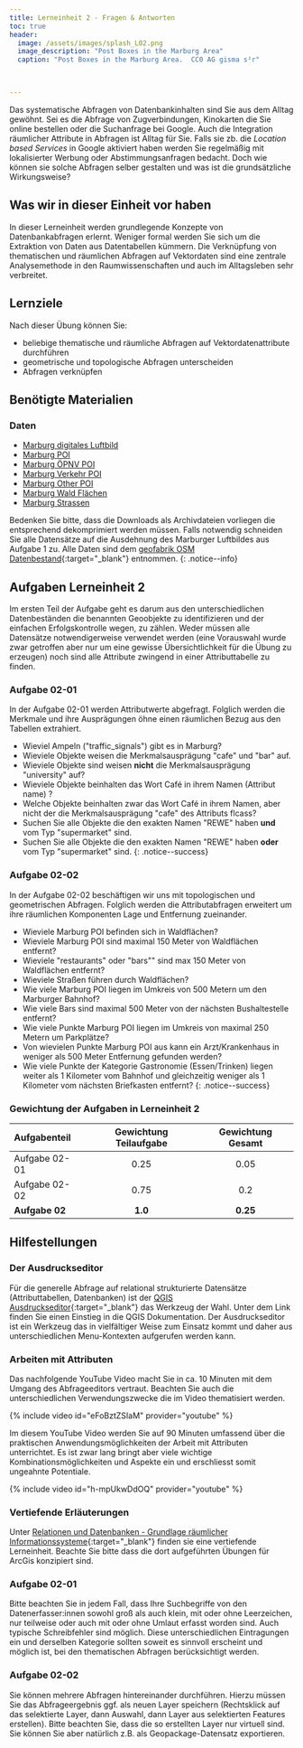 ```yaml
---
title: Lerneinheit 2 - Fragen & Antworten
toc: true
header:
  image: /assets/images/splash_L02.png
  image_description: "Post Boxes in the Marburg Area"
  caption: "Post Boxes in the Marburg Area.  CC0 AG gisma s²r"
  


---
```



Das systematische Abfragen von Datenbankinhalten sind Sie aus dem Alltag gewöhnt. Sei es die Abfrage von Zugverbindungen, Kinokarten die Sie online bestellen  oder die Suchanfrage bei Google. <!--more-->
Auch die Integration räumlicher Attribute in Abfragen ist Alltag für Sie. Falls sie zb. die *Location based Services* in Google aktiviert haben werden Sie regelmäßig mit lokalisierter Werbung oder Abstimmungsanfragen bedacht. Doch wie können sie solche Abfragen selber gestalten und was ist die grundsätzliche Wirkungsweise?

## Was wir in dieser Einheit vor haben
In dieser Lerneinheit werden grundlegende Konzepte von Datenbankabfragen erlernt. Weniger formal werden Sie sich um die Extraktion von Daten aus Datentabellen kümmern. Die Verknüpfung von thematischen und räumlichen Abfragen auf Vektordaten sind eine zentrale Analysemethode in den Raumwissenschaften und auch im Alltagsleben sehr verbreitet. 

## Lernziele 

Nach dieser Übung können Sie:

  *  beliebige thematische und räumliche Abfragen auf Vektordatenattribute durchführen 
  *  geometrische und topologische Abfragen unterscheiden
  *  Abfragen verknüpfen


## Benötigte Materialien

### Daten
  * [Marburg digitales Luftbild](https://raw.githubusercontent.com/gisma-courses/geoinfo-basis-qgis/master/docs/assets/data/marburg_RE.tif)
  * [Marburg POI](https://raw.githubusercontent.com/gisma-courses/geoinfo-basis-qgis/master/docs/assets/data/mr_pois.zip)
  * [Marburg ÖPNV  POI](https://raw.githubusercontent.com/gisma-courses/geoinfo-basis-qgis/master/docs/assets/data/mr_transport_poi.zip)
  * [Marburg Verkehr POI](https://raw.githubusercontent.com/gisma-courses/geoinfo-basis-qgis/master/docs/assets/data/mr_traffic_poi.zip)
  * [Marburg Other POI](https://raw.githubusercontent.com/gisma-courses/geoinfo-basis-qgis/master/docs/assets/data/mr_other_poi.zip)
  * [Marburg Wald Flächen](https://raw.githubusercontent.com/gisma-courses/geoinfo-basis-qgis/master/docs/assets/data/mr_nat.zip)
  * [Marburg Strassen](https://raw.githubusercontent.com/gisma-courses/geoinfo-basis-qgis/master/docs/assets/data/mr_roads.zip)

Bedenken Sie bitte, dass die Downloads als Archivdateien vorliegen die entsprechend dekomprimiert werden müssen. Falls notwendig schneiden Sie alle Datensätze auf die Ausdehnung des Marburger Luftbildes aus Aufgabe 1 zu. Alle Daten sind dem [geofabrik OSM Datenbestand](http://download.geofabrik.de/){:target="_blank"} entnommen. 
{: .notice--info}

## Aufgaben Lerneinheit 2

Im ersten Teil der Aufgabe geht es darum aus den unterschiedlichen Datenbeständen die benannten Geoobjekte zu identifizieren und der einfachen Erfolgskontrolle wegen, zu zählen. Weder müssen alle Datensätze notwendigerweise verwendet werden (eine Vorauswahl wurde zwar getroffen aber nur um eine gewisse Übersichtlichkeit für die Übung zu erzeugen) noch sind alle Attribute zwingend in einer Attributtabelle zu finden.

### Aufgabe 02-01


In der Aufgabe 02-01 werden Attributwerte abgefragt. Folglich werden die Merkmale und ihre Ausprägungen öhne einen räumlichen Bezug aus den Tabellen extrahiert.

* Wieviel Ampeln ("traffic_signals") gibt es in Marburg?
* Wieviele Objekte weisen die Merkmalsausprägung "cafe" und "bar" auf.
* Wieviele Objekte sind weisen **nicht** die Merkmalsausprägung "university" auf?
* Wieviele Objekte beinhalten das Wort Café in ihrem Namen (Attribut name) ? 
* Welche Objekte beinhalten zwar das Wort Café in ihrem Namen, aber nicht der die Merkmalsausprägung "cafe" des Attributs flcass?
* Suchen Sie alle Objekte die den exakten Namen "REWE" haben **und** vom Typ "supermarket" sind.
* Suchen Sie alle Objekte die den exakten Namen "REWE" haben **oder** vom Typ "supermarket" sind.
{: .notice--success}


### Aufgabe 02-02


In der Aufgabe 02-02 beschäftigen wir uns mit topologischen und geometrischen Abfragen. Folglich werden die Attributabfragen erweitert um ihre räumlichen Komponenten Lage und Entfernung zueinander.

  - Wieviele Marburg POI befinden sich in Waldflächen?
  - Wieviele Marburg POI sind maximal 150 Meter von Waldflächen entfernt?
  - Wieviele "restaurants" oder "bars"" sind max 150 Meter von Waldflächen entfernt?
  - Wieviele Straßen führen durch Waldflächen?
  - Wie viele Marburg POI liegen im Umkreis von 500 Metern um den Marburger Bahnhof?
  - Wie viele Bars sind maximal 500 Meter von der nächsten Bushaltestelle entfernt?
  - Wie viele Punkte Marburg POI liegen im Umkreis von maximal 250 Metern um Parkplätze?
  - Von wievielen Punkte Marburg POI aus kann ein Arzt/Krankenhaus in weniger als 500 Meter Entfernung gefunden werden?
  - Wie viele Punkte der Kategorie Gastronomie (Essen/Trinken) liegen weiter als 1 Kilometer vom Bahnhof und gleichzeitig weniger als 1 Kilometer vom nächsten Briefkasten entfernt?
{: .notice--success}

### Gewichtung der Aufgaben in Lerneinheit 2

| Aufgabenteil | Gewichtung Teilaufgabe | Gewichtung  Gesamt| 
|:-------------|:----------------------:|:-----------------:|
|Aufgabe 02-01 | 0.25  | 0.05  | 
|Aufgabe 02-02 | 0.75  | 0.2  | 
|**Aufgabe 02**|**1.0**| **0.25**  | 


## Hilfestellungen 

### Der Ausdruckseditor
Für die generelle Abfrage auf relational strukturierte Datensätze (Attributtabellen, Datenbanken) ist der [QGIS Ausdruckseditor](https://docs.qgis.org/3.28/de/docs/user_manual/expressions/expression.html){:target="_blank"} das Werkzeug der Wahl. Unter dem Link finden Sie einen Einstieg in die QGIS Dokumentation. Der Ausdruckseditor ist ein Werkzeug das in vielfältiger Weise zum Einsatz kommt und daher aus unterschiedlichen Menu-Kontexten aufgerufen werden kann.

### Arbeiten mit Attributen

Das nachfolgende YouTube Video macht Sie in ca. 10 Minuten mit dem Umgang des Abfrageeditors vertraut. Beachten Sie auch die unterschiedlichen Verwendungszwecke die im Video thematisiert werden.

{% include video id="eFoBztZSIaM" provider="youtube" %}

Im diesem YouTube Video werden Sie auf 90 Minuten umfassend über die praktischen Anwendungsmöglichkeiten der Arbeit mit Attributen unterrichtet. Es ist zwar lang bringt aber viele wichtige Kombinationsmöglichkeiten und Aspekte ein und erschliesst somit ungeahnte Potentiale.

{% include video id="h-mpUkwDdOQ" provider="youtube" %}

### Vertiefende Erläuterungen

Unter [Relationen und Datenbanken - Grundlage räumlicher Informationssysteme](http://minibsc.gis-ma.org/GISBScL2/de/html/index.html){:target="_blank"} finden sie eine vertiefende Lerneinheit. Beachte Sie bitte dass die dort aufgeführten Übungen für ArcGis konzipiert sind.  




### Aufgabe 02-01

Bitte beachten Sie in jedem Fall, dass Ihre Suchbegriffe von den Datenerfasser:innen sowohl groß als auch klein, mit oder ohne Leerzeichen, nur teilweise oder auch mit oder ohne Umlaut erfasst worden sind. Auch typische Schreibfehler sind möglich.  Diese unterschiedlichen Eintragungen ein und derselben Kategorie sollten soweit es sinnvoll erscheint und möglich ist, bei den thematischen Abfragen berücksichtigt werden. 


### Aufgabe 02-02

 Sie können mehrere Abfragen hintereinander durchführen. Hierzu müssen Sie das Abfrageergebnis ggf. als neuen Layer speichern (Rechtsklick auf das selektierte Layer, dann Auswahl, dann Layer aus selektierten Features erstellen). Bitte beachten Sie, dass die so erstellten Layer nur virtuell sind. Sie können Sie aber natürlich z.B. als Geopackage-Datensatz exportieren.

